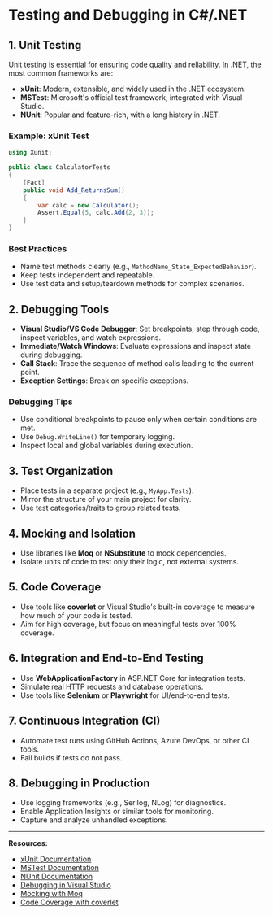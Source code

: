 # Testing and Debugging in C#/.NET

## 1. Unit Testing

Unit testing is essential for ensuring code quality and reliability. In .NET, the most common frameworks are:

- **xUnit**: Modern, extensible, and widely used in the .NET ecosystem.
- **MSTest**: Microsoft's official test framework, integrated with Visual Studio.
- **NUnit**: Popular and feature-rich, with a long history in .NET.

### Example: xUnit Test

```csharp
using Xunit;

public class CalculatorTests
{
    [Fact]
    public void Add_ReturnsSum()
    {
        var calc = new Calculator();
        Assert.Equal(5, calc.Add(2, 3));
    }
}
```

### Best Practices

- Name test methods clearly (e.g., `MethodName_State_ExpectedBehavior`).
- Keep tests independent and repeatable.
- Use test data and setup/teardown methods for complex scenarios.

## 2. Debugging Tools

- **Visual Studio/VS Code Debugger**: Set breakpoints, step through code, inspect variables, and watch expressions.
- **Immediate/Watch Windows**: Evaluate expressions and inspect state during debugging.
- **Call Stack**: Trace the sequence of method calls leading to the current point.
- **Exception Settings**: Break on specific exceptions.

### Debugging Tips

- Use conditional breakpoints to pause only when certain conditions are met.
- Use `Debug.WriteLine()` for temporary logging.
- Inspect local and global variables during execution.

## 3. Test Organization

- Place tests in a separate project (e.g., `MyApp.Tests`).
- Mirror the structure of your main project for clarity.
- Use test categories/traits to group related tests.

## 4. Mocking and Isolation

- Use libraries like **Moq** or **NSubstitute** to mock dependencies.
- Isolate units of code to test only their logic, not external systems.

## 5. Code Coverage

- Use tools like **coverlet** or Visual Studio's built-in coverage to measure how much of your code is tested.
- Aim for high coverage, but focus on meaningful tests over 100% coverage.

## 6. Integration and End-to-End Testing

- Use **WebApplicationFactory** in ASP.NET Core for integration tests.
- Simulate real HTTP requests and database operations.
- Use tools like **Selenium** or **Playwright** for UI/end-to-end tests.

## 7. Continuous Integration (CI)

- Automate test runs using GitHub Actions, Azure DevOps, or other CI tools.
- Fail builds if tests do not pass.

## 8. Debugging in Production

- Use logging frameworks (e.g., Serilog, NLog) for diagnostics.
- Enable Application Insights or similar tools for monitoring.
- Capture and analyze unhandled exceptions.

---

**Resources:**

- [xUnit Documentation](https://xunit.net/docs/getting-started/netcore/cmdline)
- [MSTest Documentation](https://learn.microsoft.com/en-us/dotnet/core/testing/unit-testing-with-mstest)
- [NUnit Documentation](https://nunit.org/)
- [Debugging in Visual Studio](https://learn.microsoft.com/en-us/visualstudio/debugger/)
- [Mocking with Moq](https://github.com/moq/moq4)
- [Code Coverage with coverlet](https://github.com/coverlet-coverage/coverlet)
